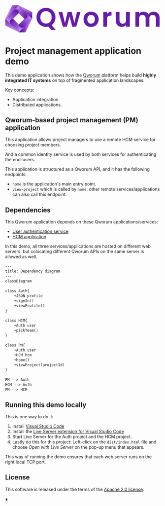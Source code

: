 ![Qworum logo and name](https://raw.githubusercontent.com/doga/qworum-website/master/build/assets/images/logos/Qworum-logo-and-name.svg "Qworum logo and name")

# Project management application demo

This demo application shows how the [Qworum](https://qworum.net) platform helps build __highly integrated IT systems__ on top of fragmented application landscapes.

Key concepts:

- Application integration.
- Distributed applications.

## Qworum-based project management (PM) application

This application allows project managers to use a remote HCM service for choosing project members.

And a common identity service is used by both services for authenticating the end-users.

This application is structured as a Qworum API, and it has the following endpoints:

- `home` is the application's main entry point.
- `view-project` which is called by `home`; other remote services/applications can also call this endpoint.

## Dependencies

This Qworum application depends on these Qworum applications/services:

- [User authentication service](https://github.com/doga/qworum-demo-auth)
- [HCM application](https://github.com/doga/qworum-demo-hcm)

In this demo, all three services/applications are hosted on different web servers, but colocating different Qworum APIs on the same server is allowed as well.

```mermaid
---
title: Dependency diagram
---
classDiagram

class Auth{
    +JSON profile
    +signIn()
    +viewProfile()
}

class HCM{
    +Auth user
    +pickTeam()
}

class PM{
    +Auth user
    +HCM hcm
    +home()
    +viewProject(projectId)
}

PM --> Auth
HCM --> Auth
PM --> HCM
```

## Running this demo locally

This is one way to do it:

1. Install [Visual Studio Code](https://code.visualstudio.com/)
1. Install the [Live Server extension for Visual Studio Code](https://marketplace.visualstudio.com/items?itemName=ritwickdey.LiveServer)
1. Start Live Server for the Auth project and the HCM project.
1. Lastly do this for this project: Left-click on the `dist/index.html` file and choose _Open with Live Server_ on the pop-up menu that appears.

This way of running the demo ensures that each web server runs on the right local TCP port.

## License

This software is released under the terms of the [Apache 2.0 license](https://www.apache.org/licenses/LICENSE-2.0).

∎
